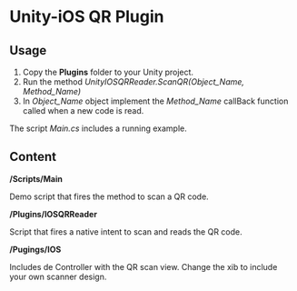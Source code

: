 # Unity-iOS QR Plugin

## Usage

1. Copy the **Plugins** folder to your Unity project.
2. Run the method *UnityIOSQRReader.ScanQR(Object_Name, Method_Name)*
3. In *Object_Name* object implement the *Method_Name* callBack function called when a new code is read.

The script *Main.cs* includes a running example.

## Content

**/Scripts/Main**

Demo script that fires the method to scan a QR code.

**/Plugins/IOSQRReader**

Script that fires a native intent to scan and reads the QR code.

**/Pugings/IOS**

Includes de Controller with the QR scan view. Change the xib to include your own scanner design.

